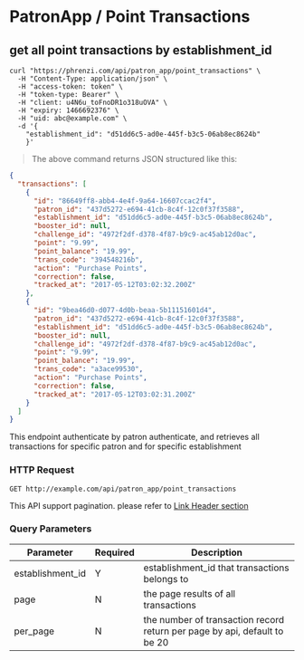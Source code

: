 # PatronApp / Point Transactions

## get all point transactions by establishment_id

```shell
curl "https://phrenzi.com/api/patron_app/point_transactions" \
  -H "Content-Type: application/json" \
  -H "access-token: token" \
  -H "token-type: Bearer" \
  -H "client: u4N6u_toFnoDR1o318uOVA" \
  -H "expiry: 1466692376" \
  -H "uid: abc@example.com" \
  -d '{
    "establishment_id": "d51dd6c5-ad0e-445f-b3c5-06ab8ec8624b"
    }'
```

> The above command returns JSON structured like this:

```json
{
  "transactions": [
    {
      "id": "86649ff8-abb4-4e4f-9a64-16607ccac2f4",
      "patron_id": "437d5272-e694-41cb-8c4f-12c0f37f3588",
      "establishment_id": "d51dd6c5-ad0e-445f-b3c5-06ab8ec8624b",
      "booster_id": null,
      "challenge_id": "4972f2df-d378-4f87-b9c9-ac45ab12d0ac",
      "point": "9.99",
      "point_balance": "19.99",
      "trans_code": "394548216b",
      "action": "Purchase Points",
      "correction": false,
      "tracked_at": "2017-05-12T03:02:32.200Z"
    },
    {
      "id": "9bea46d0-d077-4d0b-beaa-5b11151601d4",
      "patron_id": "437d5272-e694-41cb-8c4f-12c0f37f3588",
      "establishment_id": "d51dd6c5-ad0e-445f-b3c5-06ab8ec8624b",
      "booster_id": null,
      "challenge_id": "4972f2df-d378-4f87-b9c9-ac45ab12d0ac",
      "point": "9.99",
      "point_balance": "19.99",
      "trans_code": "a3ace99530",
      "action": "Purchase Points",
      "correction": false,
      "tracked_at": "2017-05-12T03:02:31.200Z"
    }
  ]
}
```

This endpoint authenticate by patron authenticate, and retrieves all transactions for specific patron and for specific establishment

### HTTP Request

`GET http://example.com/api/patron_app/point_transactions`

<aside class="info">This API support pagination. please refer to <a
href="#link-header-result-pagination">Link Header section</a></aside>

### Query Parameters

Parameter | Required | Description
--------- | ----------- | ----------
establishment_id | Y | establishment_id that transactions belongs to
page | N | the page results of all transactions
per_page | N | the number of transaction record return per page by api, default to be 20
